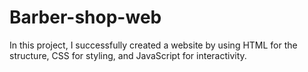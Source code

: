 # Barber-shop-web
In this project, I successfully created a website by  using HTML for the structure, CSS for styling, and JavaScript for interactivity. 
